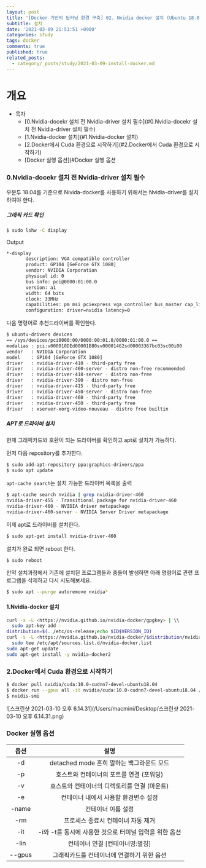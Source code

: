 ```yaml
---
layout: post
title: '[Docker 기반의 딥러닝 환경 구축] 02. Nvidia docker 설치 (Ubuntu 18.04)'
subtitle: 설치
date: '2021-03-09 21:51:51 +0900'
categories: study
tags: docker
comments: true
published: true
related_posts:
  - category/_posts/study/2021-03-09-install-docker.md
---
```


# 개요

- 목차
    - [0.Nvidia-docekr 설치 전 Nvidia-driver 설치 필수](#0.Nvidia-docekr 설치 전 Nvidia-driver 설치 필수)
    - [1.Nvidia-docker 설치](#1.Nvidia-docker 설치)
    - [2.Docker에서 Cuda 환경으로 시작하기](#2.Docker에서 Cuda 환경으로 시작하기)
    - [Docker 실행 옵션](#Docker 실행 옵션

### 0.Nvidia-docekr 설치 전 Nvidia-driver 설치 필수

우분투 18.04를 기준으로 Nivida-docker를 사용하기 위해서는 Nvidia-driver를 설치하여야 한다.

##### 그래픽 카드 확인

```sh
$ sudo lshw -C display
```

Output

```sh
*-display
       description: VGA compatible controller
       product: GP104 [GeForce GTX 1080]
       vendor: NVIDIA Corporation
       physical id: 0
       bus info: pci@0000:01:00.0
       version: a1
       width: 64 bits
       clock: 33MHz
       capabilities: pm msi pciexpress vga_controller bus_master cap_list rom
       configuration: driver=nvidia latency=0
```

다음 명령어로 추천드라이버를 확인한다.

```sh
$ ubuntu-drivers devices
== /sys/devices/pci0000:00/0000:00:01.0/0000:01:00.0 ==
modalias : pci:v000010DEd00001B80sv00001462sd00003367bc03sc00i00
vendor   : NVIDIA Corporation
model    : GP104 [GeForce GTX 1080]
driver   : nvidia-driver-410 - third-party free
driver   : nvidia-driver-460-server - distro non-free recommended
driver   : nvidia-driver-418-server - distro non-free
driver   : nvidia-driver-390 - distro non-free
driver   : nvidia-driver-415 - third-party free
driver   : nvidia-driver-450-server - distro non-free
driver   : nvidia-driver-460 - third-party free
driver   : nvidia-driver-450 - third-party free
driver   : xserver-xorg-video-nouveau - distro free builtin
```



##### APT로 드라이버 설치

현재 그래픽카드와 호환이 되는 드라이버를 확인하고 apt로 설치가 가능하다.

먼저 다음 repository를 추가한다.

```sh
$ sudo add-apt-repository ppa:graphics-drivers/ppa
$ sudo apt update
```

`apt-cache search`는 설치 가능한 드라이버 목록을 출력

```sh
$ apt-cache search nvidia | grep nvidia-driver-460
nvidia-driver-455 - Transitional package for nvidia-driver-460
nvidia-driver-460 - NVIDIA driver metapackage
nvidia-driver-460-server - NVIDIA Server Driver metapackage
```

이제 apt로 드라이버를 설치한다.

```sh
$ sudo apt-get install nvidia-driver-460
```

설치가 완료 되면 reboot 한다.

```sh
$ sudo reboot
```

만약 설치과정에서 기존에 설치된 프로그램들과 충돌이 발생하면 아래 명령어로 관련 프로그램을 삭제하고 다시 시도해보세요.

```sh
$ sudo apt --purge autoremove nvidia*
```



#### 1.Nvidia-docker 설치

```sh
curl -s -L <https://nvidia.github.io/nvidia-docker/gpgkey> | \\
  sudo apt-key add -
distribution=$(. /etc/os-release;echo $ID$VERSION_ID)
curl -s -L <https://nvidia.github.io/nvidia-docker/$distribution/nvidia-docker.list> | \\
  sudo tee /etc/apt/sources.list.d/nvidia-docker.list
sudo apt-get update
sudo apt-get install -y nvidia-docker2
```



### 2.Docker에서 Cuda 환경으로 시작하기

```sh
$ docker pull nvidia/cuda:10.0-cudnn7-devel-ubuntu18.04
$ docker run --gpus all -it nvidia/cuda:10.0-cudnn7-devel-ubuntu18.04 /bin/bash
$ nvidis-smi
```

![스크린샷 2021-03-10 오후 6.14.31](/Users/macmini/Desktop/스크린샷 2021-03-10 오후 6.14.31.png)



### Docker 실행 옵션



|   옵션   |  설명  |
| :--: | :--: |
|   -d   |   detached mode 흔히 말하는 백그라운드 모드   |
|   -p   |   호스트와 컨테이너의 포트를 연결 (포워딩)   |
|   -v   |   호스트와 컨테이너의 디렉토리를 연결 (마운트)   |
|   -e   |   컨테이너 내에서 사용할 환경변수 설정   |
|   -name   | 컨테이너 이름 설정 |
|   -rm   | 프로세스 종료시 컨테이너 자동 제거 |
|   -it   | -i와 -t를 동시에 사용한 것으로 터미널 입력을 위한 옵션 |
|   -lin   | 컨테이너 연결 [컨테이너명:별칭] |
|   --gpus   | 그래픽카드를 컨테이너에 연결하기 위한 옵션 |

